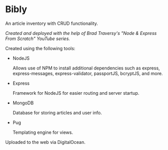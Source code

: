 # Bibly
An article inventory with CRUD functionality.

*Created and deployed with the help of Brad Traversy's "Node & Express From Scratch" YouTube series.*

Created using the following tools:
* NodeJS

  Allows use of NPM to install additional dependencies such as express, express-messages, express-validator, passportJS, bcryptJS, and more.
* Express

  Framework for NodeJS for easier routing and server startup.
* MongoDB

  Database for storing articles and user info.
* Pug

  Templating engine for views.

Uploaded to the web via DigitalOcean.
